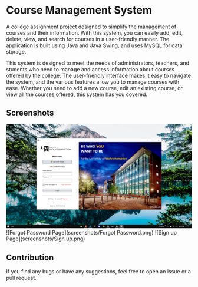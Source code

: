 # Course Management System

A college assignment project designed to simplify the management of courses and their information. With this system, you can easily add, edit, delete, view, and search for courses in a user-friendly manner. The application is built using Java and Java Swing, and uses MySQL for data storage.

This system is designed to meet the needs of administrators, teachers, and students who need to manage and access information about courses offered by the college. The user-friendly interface makes it easy to navigate the system, and the various features allow you to manage courses with ease. Whether you need to add a new course, edit an existing course, or view all the courses offered, this system has you covered.

## Screenshots

![Login Page](screenshots/Login.png)
![Forgot Password Page](screenshots/Forgot Password.png)
![Sign up Page](screenshots/Sign up.png)

## Contribution

If you find any bugs or have any suggestions, feel free to open an issue or a pull request.
